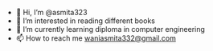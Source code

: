 - 👋 Hi, I’m @asmita323
- 👀 I’m interested in reading different books
- 🌱 I’m currently learning diploma in computer engineering
- 📫 How to reach me waniasmita332@gmail.com

<!---
asmita323/asmita323 is a ✨ special ✨ repository because its `README.md` (this file) appears on your GitHub profile.
You can click the Preview link to take a look at your changes.
--->
